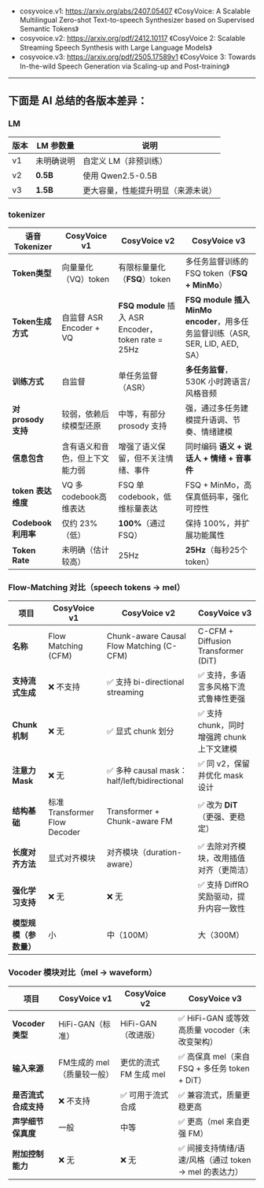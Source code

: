 - cosyvoice.v1: https://arxiv.org/abs/2407.05407 《CosyVoice: A Scalable Multilingual Zero-shot Text-to-speech Synthesizer based on Supervised Semantic Tokens》
- cosyvoice.v2: https://arxiv.org/pdf/2412.10117 《CosyVoice 2: Scalable Streaming Speech Synthesis with Large Language Models》
- cosyvoice.v3: https://arxiv.org/pdf/2505.17589v1 《CosyVoice 3: Towards In-the-wild Speech Generation via Scaling-up and Post-training》

---

## 下面是 AI 总结的各版本差异：

### LM

| 版本 | LM 参数量   | 说明              |
| -- | -------- | --------------- |
| v1 | 未明确说明    | 自定义 LM（非预训练）    |
| v2 | **0.5B** | 使用 Qwen2.5-0.5B |
| v3 | **1.5B** | 更大容量，性能提升明显（来源未说）     |

### tokenizer

| 语音 Tokenizer    | CosyVoice v1         | CosyVoice v2                                    | CosyVoice v3                                                     |
| ---------------- | -------------------- | ----------------------------------------------- | ---------------------------------------------------------------- |
| **Token类型**      | 向量量化（VQ）token        | 有限标量量化（**FSQ**）token                            | 多任务监督训练的 FSQ token（**FSQ + MinMo**）                              |
| **Token生成方式**    | 自监督 ASR Encoder + VQ | **FSQ module** 插入 ASR Encoder，token rate = 25Hz | **FSQ module 插入 MinMo encoder**，用多任务监督训练（ASR, SER, LID, AED, SA） |
| **训练方式**         | 自监督                  | 单任务监督（ASR）                                      | **多任务监督**，530K 小时跨语言/风格音频                                        |
| **对 prosody 支持** | 较弱，依赖后续模型还原          | 中等，有部分 prosody 支持                               | 强，通过多任务建模提升语调、节奏、情绪建模                                            |
| **信息包含**         | 含有语义和音色，但上下文能力弱      | 增强了语义保留，但不关注情绪、事件                               | 同时编码 **语义 + 说话人 + 情绪 + 音事件**                                     |
| **token 表达维度**   | VQ 多codebook高维表达     | FSQ 单 codebook，低维标量表达                           | FSQ + MinMo，高保真低码率，强化可控性                                         |
| **Codebook利用率**  | 仅约 23%（低）            | **100%**（通过 FSQ）                                | 保持 100%，并扩展功能属性                                                  |
| **Token Rate**   | 未明确（估计较高）            | 25Hz                                            | **25Hz**（每秒25个token）                                             |

### Flow-Matching 对比（speech tokens → mel）

| 项目            | CosyVoice v1                | CosyVoice v2                             | CosyVoice v3                        |
| ------------- | --------------------------- | ---------------------------------------- | ----------------------------------- |
| **名称**        | Flow Matching (CFM)         | Chunk-aware Causal Flow Matching (C-CFM) | C-CFM + Diffusion Transformer (DiT) |
| **支持流式生成**    | ❌ 不支持                       | ✅ 支持 bi-directional streaming            | ✅ 支持，多语言多风格下流式鲁棒性更强                 |
| **Chunk机制**   | ❌ 无                         | ✅ 显式 chunk 划分                            | ✅ 支持 chunk，同时增强跨 chunk 上下文建模        |
| **注意力 Mask**  | ❌ 无                         | ✅ 多种 causal mask：half/left/bidirectional | ✅ 同 v2，保留并优化 mask 设计                |
| **结构基础**      | 标准 Transformer Flow Decoder | Transformer + Chunk-aware FM             | ✅ 改为 **DiT**（更强、更稳定）                |
| **长度对齐方法**    | 显式对齐模块                      | 对齐模块（duration-aware）                     | ✅ 去除对齐模块，改用插值对齐（更简洁）                |
| **强化学习支持**    | ❌ 无                         | ❌ 无                                      | ✅ 支持 DiffRO 奖励驱动，提升内容一致性            |
| **模型规模（参数量）** | 小                           | 中（100M）                                  | 大（300M）                             |

### Vocoder 模块对比（mel → waveform）

| 项目             | CosyVoice v1     | CosyVoice v2    | CosyVoice v3                        |
| -------------- | ---------------- | --------------- | ----------------------------------- |
| **Vocoder 类型** | HiFi-GAN（标准）     | HiFi-GAN（改进版）   | ✅ HiFi-GAN 或等效高质量 vocoder（未改变架构）    |
| **输入来源**       | FM生成的 mel（质量较一般） | 更优的流式 FM 生成 mel | ✅ 高保真 mel（来自 FSQ + 多任务 token + DiT） |
| **是否流式合成支持**   | ❌ 不支持            | ✅ 可用于流式合成       | ✅ 兼容流式，质量更稳更高                       |
| **声学细节保真度**    | 一般               | 中等              | ✅ 更高（mel 来自更强 FM）                   |
| **附加控制能力**     | ❌ 无              | ❌ 无             | ✅ 间接支持情绪/语速/风格（通过 token → mel 的表达力） |
